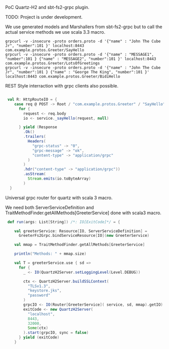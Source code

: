 PoC Quartz-H2 and sbt-fs2-grpc plugin.

TODO:
Project is under development.

We use generated models and Marshallers from sbt-fs2-grpc but to call the actual service methods we use scala 3.3 macro.

```
grpcurl -v -insecure -proto orders.proto -d '{"name" : "John The Cube Jr", "number":101 }' localhost:8443 com.example.protos.Greeter/SayHello
grpcurl -v -insecure -proto orders.proto -d '{"name" : "MESSAGE1", "number":101 } {"name" : "MESSAGE2", "number":101 }' localhost:8443 com.example.protos.Greeter/LotsOfGreetings
grpcurl -v -insecure -proto orders.proto -d '{"name" : "John The Cube Jr", "number":101 } {"name" : "George The King", "number":101 }' localhost:8443 com.example.protos.Greeter/BidiHello 
```

REST Style interraction with grpc clients also possible.

```scala

 val R: HttpRouteIO = {
    case req @ POST -> Root / "com.example.protos.Greeter" / "SayHello" =>
      for {
        request <- req.body
        io <- service._sayHello(request, null)

      } yield (Response
        .Ok()
        .trailers(
          Headers(
            "grpc-status" -> "0",
            "grpc-message" -> "ok",
            "content-type" -> "application/grpc"
          )
        )
        .hdr("content-type" -> "application/grpc"))
        .asStream(
          Stream.emits(io.toByteArray)
        )
  }

```

Universal grpc router for quartz with scala 3 macro.

We need both ServerServiceDefinition and 
TraitMethodFinder.getAllMethods[GreeterService] done with scala3 macro.

```scala
 def run(args: List[String]) /*: IO[ExitCode]*/ = {

    val greeterService: Resource[IO, ServerServiceDefinition] =
      GreeterFs2Grpc.bindServiceResource[IO](new GreeterService)

    val mmap = TraitMethodFinder.getAllMethods[GreeterService]

    println("Methods: " + mmap.size)

    val T = greeterService.use { sd =>
      for {
        _ <- IO(QuartzH2Server.setLoggingLevel(Level.DEBUG))

        ctx <- QuartzH2Server.buildSSLContext(
          "TLSv1.3",
          "keystore.jks",
          "password"
        )
        grpcIO <- IO(Router[GreeterService]( service, sd, mmap).getIO)
        exitCode <- new QuartzH2Server(
          "localhost",
          8443,
          32000,
          Some(ctx)
        ).start(grpcIO, sync = false)
      } yield (exitCode)
    }

```





